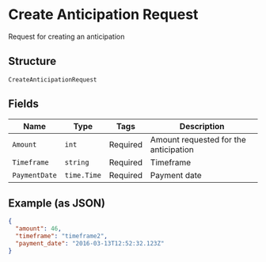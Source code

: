 
# Create Anticipation Request

Request for creating an anticipation

## Structure

`CreateAnticipationRequest`

## Fields

| Name | Type | Tags | Description |
|  --- | --- | --- | --- |
| `Amount` | `int` | Required | Amount requested for the anticipation |
| `Timeframe` | `string` | Required | Timeframe |
| `PaymentDate` | `time.Time` | Required | Payment date |

## Example (as JSON)

```json
{
  "amount": 46,
  "timeframe": "timeframe2",
  "payment_date": "2016-03-13T12:52:32.123Z"
}
```

